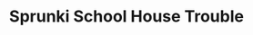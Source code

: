 ---
slug: sprunki-school-house-trouble
title: Sprunki School House Trouble
description: "Sprunki School House Trouble is an exciting online game. Play for free directly in your browser!"
icon: /images/popular_mods/Sprunki School House Trouble.png
url: https://wowtbc.net/sprunkin/sprunki-school-house-trouble/index.html
previewImage: /images/popular_mods/Sprunki School House Trouble.png
type: popular mods

# SEO配置
seo:
  title: "Sprunki School House Trouble - Play Free Online Game | Fun Browser Games"
  description: "Sprunki School House Trouble - Play this fun online game for free in your browser. No download required!"
  ogImage: "/images/popular_mods/Sprunki School House Trouble.png"
  keywords: "sprunki-school-house-trouble, online game, browser game, free game, popular mods game, play online"

videoUrls:
  - https://www.youtube.com/embed/example1
  - https://www.youtube.com/embed/example2

whyPlay:
  title: "Why Play Sprunki School House Trouble?"
  items:
    - "Immersive Gameplay: Sprunki School House Trouble offers an engaging and immersive gaming experience that will keep you entertained for hours"
    - "Challenging Levels: Test your skills with increasingly difficult challenges and obstacles"
    - "Beautiful Graphics: Enjoy stunning visuals and smooth animations that bring the game world to life"
    - "Regular Updates: New content and features are added regularly to keep the game fresh and exciting"
    - "Free to Play: Experience all the fun without spending a penny"
    - "Community Features: Connect with other players, share strategies, and compete for high scores"
    - "Cross-Platform: Play on any device with a web browser, no downloads required"

features:
  title: "Key Features of Sprunki School House Trouble"
  image: "/images/popular_mods/Sprunki School House Trouble.png"
  items:
    - "Intuitive Controls: Easy to learn controls make Sprunki School House Trouble accessible for players of all skill levels"
    - "Multiple Game Modes: Enjoy various gameplay options that provide different challenges and experiences"
    - "Character Customization: Personalize your gaming experience with unique characters and items"
    - "Achievement System: Complete special tasks to earn rewards and recognition"
    - "Leaderboards: Compete with players worldwide and see who can achieve the highest scores"

characteristics:
  title: "Game Characteristics"
  image: "/images/popular_mods/Sprunki School House Trouble.png"
  items:
    - "Genre: Popular mods game with elements of strategy and skill"
    - "Difficulty: Suitable for both casual gamers and those seeking a challenge"
    - "Play Time: Quick sessions or extended gameplay, depending on your preference"
    - "Art Style: Vibrant and engaging visuals that enhance the gaming experience"
    - "Sound Design: Immersive audio that complements the gameplay perfectly"

info: "Sprunki School House Trouble is an exciting online game that offers players a unique and engaging gaming experience. With its intuitive controls, stunning visuals, and challenging gameplay, Sprunki School House Trouble provides hours of entertainment for players of all ages and skill levels. Whether you're looking for a quick gaming session during a break or an extended play session, Sprunki School House Trouble delivers an immersive experience that will keep you coming back for more. The game features multiple levels of increasing difficulty, ensuring that players are constantly challenged as they progress. With regular updates adding new content and features, Sprunki School House Trouble remains fresh and exciting, providing endless entertainment options for its growing community of players."

howToPlayIntro: "Welcome to Sprunki School House Trouble! This guide will walk you through the basics and help you master the game. Whether you're a beginner or looking to improve your skills, these tips and instructions will enhance your gaming experience."

howToPlaySteps:
  - title: "Getting Started"
    description: "Begin your Sprunki School House Trouble adventure by familiarizing yourself with the controls. Use your keyboard or mouse to navigate through the game interface. The tutorial will guide you through the basic mechanics and help you understand the objectives."
  - title: "Understanding the Objectives"
    description: "In Sprunki School House Trouble, your main goal is to progress through levels by completing specific objectives. Each level presents unique challenges that require different strategies and approaches."
  - title: "Mastering the Controls"
    description: "Practice using the controls to improve your precision and reaction time. Sprunki School House Trouble requires quick reflexes and strategic thinking to overcome obstacles and defeat opponents."
  - title: "Utilizing Power-ups"
    description: "Collect power-ups throughout the game to enhance your abilities and overcome difficult challenges. Each power-up offers unique advantages that can be crucial for success."
  - title: "Developing Strategies"
    description: "As you progress in Sprunki School House Trouble, develop effective strategies for different scenarios. Analyze patterns, anticipate challenges, and adapt your approach to maximize your performance."

faq:
  title: "Frequently Asked Questions about Sprunki School House Trouble"
  items:
    - question: "Is Sprunki School House Trouble free to play?"
      answer: "Yes, Sprunki School House Trouble is completely free to play directly in your web browser. No downloads or purchases are required to enjoy the full game experience."
    - question: "Can I play Sprunki School House Trouble on mobile devices?"
      answer: "Yes, Sprunki School House Trouble is optimized for both desktop and mobile play. You can enjoy the game on any device with a web browser and internet connection."
    - question: "Are there any in-game purchases?"
      answer: "While Sprunki School House Trouble is free to play, there may be optional in-game purchases available for cosmetic items or additional features that don't affect core gameplay."
    - question: "How often is Sprunki School House Trouble updated?"
      answer: "The developers regularly update Sprunki School House Trouble with new content, features, and improvements based on player feedback and game performance."
    - question: "Can I play Sprunki School House Trouble offline?"
      answer: "Currently, Sprunki School House Trouble requires an internet connection to play as it's a browser-based online game."
    - question: "Is Sprunki School House Trouble suitable for children?"
      answer: "Yes, Sprunki School House Trouble is designed to be family-friendly and suitable for players of all ages."
    - question: "How do I report bugs or issues?"
      answer: "If you encounter any problems while playing Sprunki School House Trouble, you can report them through the game's support page or contact the developers directly through their website."
    - question: "Still Have Questions?"
      answer: "If you have additional questions about Sprunki School House Trouble that aren't covered in this FAQ, please visit our support center or contact our customer service team for assistance."
---